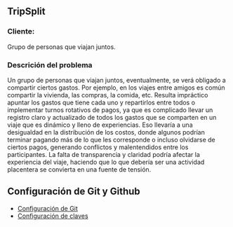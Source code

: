 ## TripSplit

### Cliente:
Grupo de personas que viajan juntos.

### Descrición del problema

Un grupo de personas que viajan juntos, eventualmente, se verá obligado a compartir ciertos gastos. Por ejemplo, en los viajes entre amigos es común compartir la vivienda, las compras, la comida, etc. Resulta impráctico apuntar los gastos que tiene cada uno y repartirlos entre todos o implementar turnos rotativos de pagos, ya que es complicado llevar un registro claro y actualizado de todos los gastos que se comparten en un viaje que es dinámico y lleno de experiencias. Eso llevaría a una desigualdad en la distribución de los costos, donde algunos podrían terminar pagando más de lo que les corresponde o incluso olvidarse de ciertos pagos, generando conflictos y malentendidos entre los participantes. La falta de transparencia y claridad podría afectar la experiencia del viaje, haciendo que lo que debería ser una actividad placentera se convierta en una fuente de tensión.


## Configuración de Git y Github
 - [Configuración de Git](https://github.com/sweetiepitie/TripSplit/blob/Objetivo-0/docs/git-config.png)
 - [Configuración de claves](https://github.com/sweetiepitie/TripSplit/blob/Objetivo-0/docs/ssh.png)
